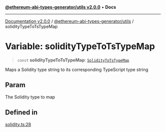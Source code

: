 [**@ethereum-abi-types-generator/utils v2.0.0**](../README.md) • **Docs**

***

[Documentation v2.0.0](../../../packages.md) / [@ethereum-abi-types-generator/utils](../README.md) / solidityTypeToTsTypeMap

# Variable: solidityTypeToTsTypeMap

> `const` **solidityTypeToTsTypeMap**: [`SolidityToTsTypeMap`](../../types/type-aliases/SolidityToTsTypeMap.md)

Maps a Solidity type string to its corresponding TypeScript type string

## Param

The Solidity type to map

## Defined in

[solidity.ts:28](https://github.com/niZmosis/ethereum-abi-types-generator/blob/34014c6ac1a58a7622fbd21e7421270aae38bf36/packages/utils/src/solidity.ts#L28)
